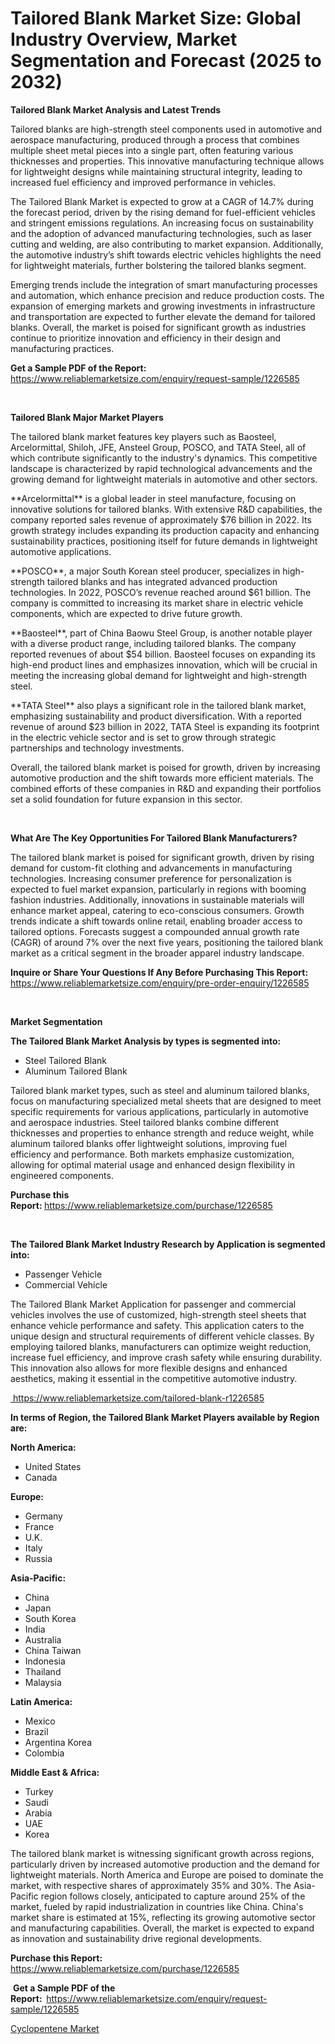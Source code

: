 <p><h1>Tailored Blank Market Size: Global Industry Overview, Market Segmentation and Forecast (2025 to 2032)</h1></p><p><strong>Tailored Blank Market Analysis and Latest Trends</strong></p>
<p><p>Tailored blanks are high-strength steel components used in automotive and aerospace manufacturing, produced through a process that combines multiple sheet metal pieces into a single part, often featuring various thicknesses and properties. This innovative manufacturing technique allows for lightweight designs while maintaining structural integrity, leading to increased fuel efficiency and improved performance in vehicles.</p><p>The Tailored Blank Market is expected to grow at a CAGR of 14.7% during the forecast period, driven by the rising demand for fuel-efficient vehicles and stringent emissions regulations. An increasing focus on sustainability and the adoption of advanced manufacturing technologies, such as laser cutting and welding, are also contributing to market expansion. Additionally, the automotive industry’s shift towards electric vehicles highlights the need for lightweight materials, further bolstering the tailored blanks segment.</p><p>Emerging trends include the integration of smart manufacturing processes and automation, which enhance precision and reduce production costs. The expansion of emerging markets and growing investments in infrastructure and transportation are expected to further elevate the demand for tailored blanks. Overall, the market is poised for significant growth as industries continue to prioritize innovation and efficiency in their design and manufacturing practices.</p></p>
<p><strong>Get a Sample PDF of the Report:&nbsp;</strong> <a href="https://www.reliablemarketsize.com/enquiry/request-sample/1226585?utm_campaign=2462&utm_medium=2&utm_source=Github&utm_content=ia&utm_term=01042025&utm_id=tailored-blank">https://www.reliablemarketsize.com/enquiry/request-sample/1226585</a></p>
<p>&nbsp;</p>
<p><strong>Tailored Blank Major Market Players</strong></p>
<p><p>The tailored blank market features key players such as Baosteel, Arcelormittal, Shiloh, JFE, Ansteel Group, POSCO, and TATA Steel, all of which contribute significantly to the industry's dynamics. This competitive landscape is characterized by rapid technological advancements and the growing demand for lightweight materials in automotive and other sectors.</p><p>**Arcelormittal** is a global leader in steel manufacture, focusing on innovative solutions for tailored blanks. With extensive R&D capabilities, the company reported sales revenue of approximately $76 billion in 2022. Its growth strategy includes expanding its production capacity and enhancing sustainability practices, positioning itself for future demands in lightweight automotive applications.</p><p>**POSCO**, a major South Korean steel producer, specializes in high-strength tailored blanks and has integrated advanced production technologies. In 2022, POSCO’s revenue reached around $61 billion. The company is committed to increasing its market share in electric vehicle components, which are expected to drive future growth.</p><p>**Baosteel**, part of China Baowu Steel Group, is another notable player with a diverse product range, including tailored blanks. The company reported revenues of about $54 billion. Baosteel focuses on expanding its high-end product lines and emphasizes innovation, which will be crucial in meeting the increasing global demand for lightweight and high-strength steel.</p><p>**TATA Steel** also plays a significant role in the tailored blank market, emphasizing sustainability and product diversification. With a reported revenue of around $23 billion in 2022, TATA Steel is expanding its footprint in the electric vehicle sector and is set to grow through strategic partnerships and technology investments.</p><p>Overall, the tailored blank market is poised for growth, driven by increasing automotive production and the shift towards more efficient materials. The combined efforts of these companies in R&D and expanding their portfolios set a solid foundation for future expansion in this sector.</p></p>
<p>&nbsp;</p>
<p><strong>What Are The Key Opportunities For Tailored Blank Manufacturers?</strong></p>
<p><p>The tailored blank market is poised for significant growth, driven by rising demand for custom-fit clothing and advancements in manufacturing technologies. Increasing consumer preference for personalization is expected to fuel market expansion, particularly in regions with booming fashion industries. Additionally, innovations in sustainable materials will enhance market appeal, catering to eco-conscious consumers. Growth trends indicate a shift towards online retail, enabling broader access to tailored options. Forecasts suggest a compounded annual growth rate (CAGR) of around 7% over the next five years, positioning the tailored blank market as a critical segment in the broader apparel industry landscape.</p></p>
<p><strong>Inquire or Share Your Questions If Any Before Purchasing This Report:</strong> <a href="https://www.reliablemarketsize.com/enquiry/pre-order-enquiry/1226585?utm_campaign=2462&utm_medium=2&utm_source=Github&utm_content=ia&utm_term=01042025&utm_id=tailored-blank">https://www.reliablemarketsize.com/enquiry/pre-order-enquiry/1226585</a></p>
<p>&nbsp;</p>
<p><strong>Market Segmentation</strong></p>
<p><strong>The Tailored Blank Market Analysis by types is segmented into:</strong></p>
<p><ul><li>Steel Tailored Blank</li><li>Aluminum Tailored Blank</li></ul></p>
<p><p>Tailored blank market types, such as steel and aluminum tailored blanks, focus on manufacturing specialized metal sheets that are designed to meet specific requirements for various applications, particularly in automotive and aerospace industries. Steel tailored blanks combine different thicknesses and properties to enhance strength and reduce weight, while aluminum tailored blanks offer lightweight solutions, improving fuel efficiency and performance. Both markets emphasize customization, allowing for optimal material usage and enhanced design flexibility in engineered components.</p></p>
<p><strong>Purchase this Report:&nbsp;</strong><a href="https://www.reliablemarketsize.com/purchase/1226585?utm_campaign=2462&utm_medium=2&utm_source=Github&utm_content=ia&utm_term=01042025&utm_id=tailored-blank">https://www.reliablemarketsize.com/purchase/1226585</a></p>
<p>&nbsp;</p>
<p><strong>The Tailored Blank Market Industry Research by Application is segmented into:</strong></p>
<p><ul><li>Passenger Vehicle</li><li>Commercial Vehicle</li></ul></p>
<p><p>The Tailored Blank Market Application for passenger and commercial vehicles involves the use of customized, high-strength steel sheets that enhance vehicle performance and safety. This application caters to the unique design and structural requirements of different vehicle classes. By employing tailored blanks, manufacturers can optimize weight reduction, increase fuel efficiency, and improve crash safety while ensuring durability. This innovation also allows for more flexible designs and enhanced aesthetics, making it essential in the competitive automotive industry.</p></p>
<p><a href="https://www.reliablemarketsize.com/tailored-blank-r1226585?utm_campaign=2462&utm_medium=2&utm_source=Github&utm_content=ia&utm_term=01042025&utm_id=tailored-blank">&nbsp;https://www.reliablemarketsize.com/tailored-blank-r1226585</a></p>
<p><strong>In terms of Region, the Tailored Blank Market Players available by Region are:</strong></p>
<p>
    <p> <strong> North America: </strong>
        <ul>
            <li>United States</li>
            <li>Canada</li>
        </ul>
        </p> 
    <p> <strong> Europe: </strong>
        <ul>
            <li>Germany</li>
            <li>France</li>
            <li>U.K.</li>
            <li>Italy</li>
            <li>Russia</li>
        </ul>
        </p> 
    <p> <strong> Asia-Pacific: </strong>
        <ul>
            <li>China</li>
            <li>Japan</li>
            <li>South Korea</li>
            <li>India</li>
            <li>Australia</li>
            <li>China Taiwan</li>
            <li>Indonesia</li>
            <li>Thailand</li>
            <li>Malaysia</li>
        </ul>
        </p> 
    <p> <strong> Latin America: </strong>
        <ul>
            <li>Mexico</li>
            <li>Brazil</li>
            <li>Argentina Korea</li>
            <li>Colombia</li>
        </ul>
        </p> 
    <p> <strong> Middle East & Africa: </strong>
        <ul>
            <li>Turkey</li>
            <li>Saudi</li>
            <li>Arabia</li>
            <li>UAE</li>
            <li>Korea</li>
        </ul>
    </p>
    </p>
<p><p>The tailored blank market is witnessing significant growth across regions, particularly driven by increased automotive production and the demand for lightweight materials. North America and Europe are poised to dominate the market, with respective shares of approximately 35% and 30%. The Asia-Pacific region follows closely, anticipated to capture around 25% of the market, fueled by rapid industrialization in countries like China. China's market share is estimated at 15%, reflecting its growing automotive sector and manufacturing capabilities. Overall, the market is expected to expand as innovation and sustainability drive regional developments.</p></p>
<p><strong>Purchase this Report: </strong><a href="https://www.reliablemarketsize.com/purchase/1226585?utm_campaign=2462&utm_medium=2&utm_source=Github&utm_content=ia&utm_term=01042025&utm_id=tailored-blank">https://www.reliablemarketsize.com/purchase/1226585</a></p>
<p>&nbsp;<strong>Get a Sample PDF of the Report:&nbsp;&nbsp;</strong><a href="https://www.reliablemarketsize.com/enquiry/request-sample/1226585?utm_campaign=2462&utm_medium=2&utm_source=Github&utm_content=ia&utm_term=01042025&utm_id=tailored-blank">https://www.reliablemarketsize.com/enquiry/request-sample/1226585</a></p>
<p><strong></strong></p>
<p><p><a href="https://github.com/mayabungard8092/Market-Research-Report-List-1/blob/main/cyclopentene-market.md?utm_campaign=2462&utm_medium=2&utm_source=Github&utm_content=ia&utm_term=01042025&utm_id=tailored-blank">Cyclopentene Market</a></p></p>